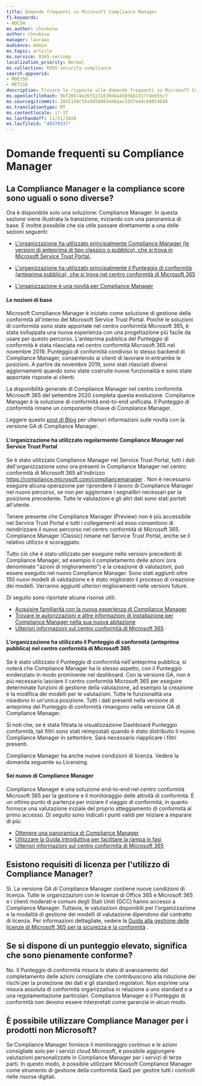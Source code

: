 ```yaml
---
title: Domande frequenti su Microsoft Compliance Manager
f1.keywords:
- NOCSH
ms.author: chvukosw
author: chvukosw
manager: laurawi
audience: Admin
ms.topic: article
ms.service: O365-seccomp
localization_priority: Normal
ms.collection: M365-security-compliance
search.appverid:
- MOE150
- MET150
description: Trovare le risposte alle domande frequenti su Microsoft Compliance Manager, che consente alle organizzazioni di semplificare e automatizzare le valutazioni dei rischi.
ms.openlocfilehash: 9bf20b74e26f1231630d4a45856813177deb55c7
ms.sourcegitcommit: 20d1158c54a5058093eb8aac23d7e4dc68054688
ms.translationtype: MT
ms.contentlocale: it-IT
ms.lasthandoff: 11/21/2020
ms.locfileid: "49376537"
---
```

# <a name="compliance-manager-frequently-asked-questions"></a>Domande frequenti su Compliance Manager

## <a name="is-compliance-manager-and-compliance-score-the-same-thing-or-are-they-different"></a>La Compliance Manager e la compliance score sono uguali o sono diverse?

Ora è disponibile solo una soluzione: Compliance Manager. In questa sezione viene illustrata la transizione, iniziando con una panoramica di base. È inoltre possibile che sia utile passare direttamente a una delle sezioni seguenti:

- [L'organizzazione ha utilizzato principalmente Compliance Manager (le versioni di anteprima di tipo classico o pubblico), che si trova in Microsoft Service Trust Portal.](#your-organization-regularly-used-compliance-manager-in-the-service-trust-portal)

- [L'organizzazione ha utilizzato principalmente il Punteggio di conformità (anteprima pubblica), che si trova nel centro conformità di Microsoft 365](#your-organization-used-compliance-score-public-preview-in-the-microsoft-365-compliance-center)

- [L'organizzazione è una novità per Compliance Manager](#youre-new-to-compliance-manager
)
#### <a name="the-basics"></a>Le nozioni di base

Microsoft Compliance Manager è iniziato come soluzione di gestione della conformità all'interno del Microsoft Service Trust Portal.  Poiché le soluzioni di conformità sono state apportate nel centro conformità Microsoft 365, è stata sviluppata una nuova esperienza con una progettazione più facile da usare per questo percorso. L'anteprima pubblica del Punteggio di conformità è stata rilasciata nel centro conformità Microsoft 365 nel novembre 2019. Punteggio di conformità condiviso lo stesso backend di Compliance Manager, consentendo ai clienti di lavorare in entrambe le posizioni. A partire da novembre 2019, sono stati rilasciati diversi aggiornamenti quando sono state costruite nuove funzionalità e sono state apportate risposte ai clienti.

La disponibilità generale di Compliance Manager nel centro conformità Microsoft 365 del settembre 2020 completa questa evoluzione. Compliance Manager è la soluzione di conformità end-to-end unificata. Il Punteggio di conformità rimane un componente chiave di Compliance Manager.

Leggere questo [post di Blog](https://aka.ms/compliancemanager/GAblog) per ulteriori informazioni sulle novità con la versione GA di Compliance Manager.

#### <a name="your-organization-regularly-used-compliance-manager-in-the-service-trust-portal"></a>L'organizzazione ha utilizzato regolarmente Compliance Manager nel Service Trust Portal

Se è stato utilizzato Compliance Manager nel Service Trust Portal, tutti i dati dell'organizzazione sono ora presenti in Compliance Manager nel centro conformità di Microsoft 365 all'indirizzo https://compliance.microsoft.com/compliancemanager . Non è necessario eseguire alcuna operazione per riprendere il lavoro di Compliance Manager nel nuovo percorso, se non per aggiornare i segnalibri necessari per la posizione precedente. Tutte le valutazioni e gli altri dati sono stati portati all'utente.

Tenere presente che Compliance Manager (Preview) non è più accessibile nel Service Trust Portal e tutti i collegamenti ad esso consentono di reindirizzare il nuovo percorso nel centro conformità di Microsoft 365. Compliance Manager (Classic) rimane nel Service Trust Portal, anche se il relativo utilizzo è scoraggiato.

Tutto ciò che è stato utilizzato per eseguire nelle versioni precedenti di Compliance Manager, ad esempio il completamento delle azioni (ora denominate "azioni di miglioramento") e la creazione di valutazioni, può essere eseguito nel nuovo Compliance Manager. Sono stati aggiunti oltre 150 nuovi modelli di valutazione e è stato migliorato il processo di creazione dei modelli. Verranno aggiunti ulteriori miglioramenti nelle versioni future.

Di seguito sono riportate alcune risorse utili:

- [Acquisire familiarità con la nuova esperienza di Compliance Manager](compliance-manager-setup.md#understand-the-compliance-manager-dashboard)
- [Trovare le autorizzazioni e altre informazioni di installazione per Compliance Manager nella sua nuova abitazione](compliance-manager-setup.md#who-can-access-compliance-manager)
- [Ulteriori informazioni sul centro conformità di Microsoft 365](microsoft-365-compliance-center.md)

#### <a name="your-organization-used-compliance-score-public-preview-in-the-microsoft-365-compliance-center"></a>L'organizzazione ha utilizzato il Punteggio di conformità (anteprima pubblica) nel centro conformità di Microsoft 365

Se è stato utilizzato il Punteggio di conformità nell'anteprima pubblica, si noterà che Compliance Manager ha lo stesso aspetto, con il Punteggio evidenziato in modo prominente nel dashboard. Con la versione GA, non è più necessario lasciare il centro conformità Microsoft 365 per eseguire determinate funzioni di gestione della valutazione, ad esempio la creazione e la modifica dei modelli per le valutazioni. Tutte le funzionalità ora risiedono in un'unica posizione. Tutti i dati presenti nella versione di anteprima del Punteggio di conformità rimangono nella versione GA di Compliance Manager.

Si noti che, se è stata filtrata la visualizzazione Dashboard Punteggio conformità, tali filtri sono stati reimpostati quando è stato distribuito il nuovo Compliance Manager in settembre. Sarà necessario riapplicare i filtri presenti.

Compliance Manager ha anche nuove condizioni di licenza. Vedere la domanda seguente su Licensing.

#### <a name="youre-new-to-compliance-manager"></a>Sei nuovo di Compliance Manager

Compliance Manager è una soluzione end-to-end nel centro conformità Microsoft 365 per la gestione e il monitoraggio delle attività di conformità. È un ottimo punto di partenza per iniziare il viaggio di conformità, in quanto fornisce una valutazione iniziale del proprio atteggiamento di conformità al primo accesso. Di seguito sono indicati i punti validi per iniziare a imparare di più:

- [Ottenere una panoramica di Compliance Manager](compliance-manager.md)
- [Utilizzare la Guida introduttiva per facilitare la rampa in fasi](compliance-manager-quickstart.md)
- [Ulteriori informazioni sul centro conformità di Microsoft 365](microsoft-365-compliance-center.md)

## <a name="are-there-licensing-requirements-for-using-compliance-manager"></a>Esistono requisiti di licenza per l'utilizzo di Compliance Manager?

Sì. La versione GA di Compliance Manager contiene nuove condizioni di licenza. Tutte le organizzazioni con le licenze di Office 365 e Microsoft 365 e i clienti moderati e comuni degli Stati Uniti (GCC) hanno accesso a Compliance Manager. Tuttavia, le valutazioni disponibili per l'organizzazione e la modalità di gestione dei modelli di valutazione dipendono dal contratto di licenza. Per informazioni dettagliate, vedere la [Guida alla gestione delle licenze di Microsoft 365 per la sicurezza e la conformità](https://go.microsoft.com/fwlink/?linkid=2132371) .

## <a name="if-i-have-a-high-score-does-it-mean-im-fully-compliant"></a>Se si dispone di un punteggio elevato, significa che sono pienamente conforme?

No. Il Punteggio di conformità misura lo stato di avanzamento del completamento delle azioni consigliate che contribuiscono alla riduzione dei rischi per la protezione dei dati e gli standard regolatori. Non esprime una misura assoluta di conformità organizzativa in relazione a uno standard o a una regolamentazione particolari. Compliance Manager e il Punteggio di conformità non devono essere interpretati come garanzia in alcun modo.

## <a name="can-i-use-compliance-manager-for-non-microsoft-products"></a>È possibile utilizzare Compliance Manager per i prodotti non Microsoft?

Se Compliance Manager fornisce il monitoraggio continuo e le azioni consigliate solo per i servizi cloud Microsoft, è possibile aggiungere valutazioni personalizzate in Compliance Manager per i servizi di terze parti. In questo modo, è possibile utilizzare Microsoft Compliance Manager come strumento di gestione della conformità SaaS per gestire tutti i controlli nelle risorse digitali.